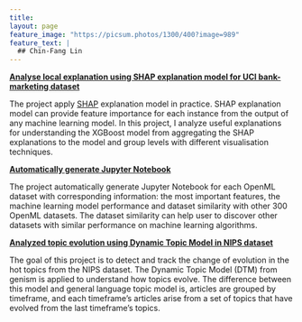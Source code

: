 ```yaml
---
title: 
layout: page
feature_image: "https://picsum.photos/1300/400?image=989"
feature_text: |
  ## Chin-Fang Lin
---
```

**[Analyse local explanation using SHAP explanation model for UCI bank-marketing dataset](https://github.com/chinfang/bank-marketing)**

The project apply [SHAP](https://github.com/slundberg/shap) explanation model in practice. SHAP explanation model can provide feature importance for each instance from the output of any machine learning model. In this project, I analyze useful explanations for understanding the XGBoost model from aggregating the SHAP explanations to the model and group levels with different visualisation techniques. 

**[Automatically generate Jupyter Notebook](https://github.com/chinfang/auto-jupyter-notebook)**

The project automatically generate Jupyter Notebook for each OpenML dataset with corresponding information: the most important features, the machine learning model performance and dataset similarity with other 300 OpenML datasets. The dataset similarity can help user to discover other datasets with similar performance on machine learning algorithms.

**[Analyzed topic evolution using Dynamic Topic Model in NIPS dataset](https://github.com/chinfang/webretrieval/blob/master/Component_3/dtm.ipynb)**

The goal of this project is to detect and track the change of evolution in the hot topics from
the NIPS dataset. The Dynamic Topic Model (DTM) from genism is applied to understand
how topics evolve. The difference between this model and general language topic model is,
articles are grouped by timeframe, and each timeframe’s articles arise from a set of topics
that have evolved from the last timeframe’s topics.
